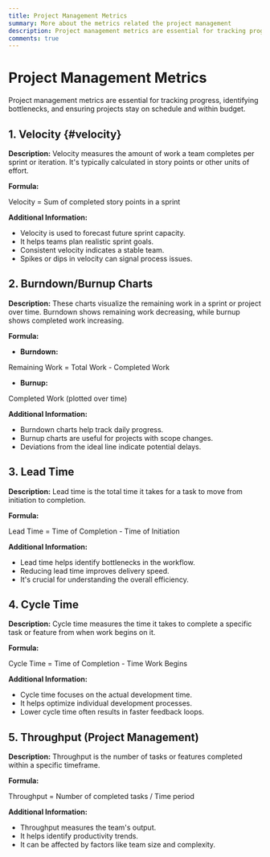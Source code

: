 ```yaml
---
title: Project Management Metrics
summary: More about the metrics related the project management
description: Project management metrics are essential for tracking progress, identifying bottlenecks, and ensuring projects stay on schedule and within budget.
comments: true
---
```


# Project Management Metrics

Project management metrics are essential for tracking progress, identifying bottlenecks, and ensuring projects stay on schedule and within budget.

## 1. Velocity {#velocity}

**Description:** Velocity measures the amount of work a team completes per sprint or iteration. It's typically calculated in story points or other units of effort.

**Formula:**

Velocity = Sum of completed story points in a sprint

**Additional Information:**

* Velocity is used to forecast future sprint capacity.
* It helps teams plan realistic sprint goals.
* Consistent velocity indicates a stable team.
* Spikes or dips in velocity can signal process issues.

## 2. Burndown/Burnup Charts

**Description:** These charts visualize the remaining work in a sprint or project over time. Burndown shows remaining work decreasing, while burnup shows completed work increasing.

**Formula:**

* **Burndown:**

Remaining Work = Total Work - Completed Work

* **Burnup:**

Completed Work (plotted over time)

**Additional Information:**

* Burndown charts help track daily progress.
* Burnup charts are useful for projects with scope changes.
* Deviations from the ideal line indicate potential delays.

## 3. Lead Time

**Description:** Lead time is the total time it takes for a task to move from initiation to completion.

**Formula:**

Lead Time = Time of Completion - Time of Initiation

**Additional Information:**

* Lead time helps identify bottlenecks in the workflow.
* Reducing lead time improves delivery speed.
* It's crucial for understanding the overall efficiency.

## 4. Cycle Time

**Description:** Cycle time measures the time it takes to complete a specific task or feature from when work begins on it.

**Formula:**

Cycle Time = Time of Completion - Time Work Begins

**Additional Information:**

* Cycle time focuses on the actual development time.
* It helps optimize individual development processes.
* Lower cycle time often results in faster feedback loops.

## 5. Throughput (Project Management)

**Description:** Throughput is the number of tasks or features completed within a specific timeframe.

**Formula:**

Throughput = Number of completed tasks / Time period

**Additional Information:**

* Throughput measures the team's output.
* It helps identify productivity trends.
* It can be affected by factors like team size and complexity.